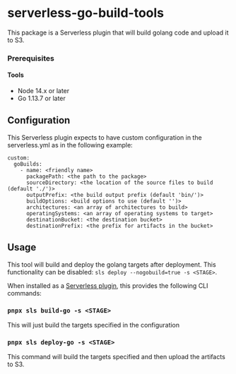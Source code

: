 # serverless-go-build-tools

This package is a Serverless plugin that will build golang code and upload it to S3.

### Prerequisites

#### Tools

- Node 14.x or later
- Go 1.13.7 or later

## Configuration

This Serverless plugin expects to have custom configuration in the serverless.yml as in the following
example:

```
custom:
  goBuilds:
    - name: <friendly name>
      packagePath: <the path to the package>
      sourceDirectory: <the location of the source files to build (default './')>
      outputPrefix: <the build output prefix (default 'bin/')>
      buildOptions: <build options to use (default '')>
      architectures: <an array of architectures to build>
      operatingSystems: <an array of operating systems to target>
      destinationBucket: <the destination bucket>
      destinationPrefix: <the prefix for artifacts in the bucket>
```

## Usage

This tool will build and deploy the golang targets after deployment. This functionality can be disabled:
`sls deploy --nogobuild=true -s <STAGE>`.

When installed as a [Serverless plugin](https://serverless.com/framework/docs/providers/aws/guide/plugins/), this provides the following CLI commands:

### `pnpx sls build-go -s <STAGE>`

This will just build the targets specified in the configuration

### `pnpx sls deploy-go -s <STAGE>`

This command will build the targets specified and then upload the artifacts to S3.
